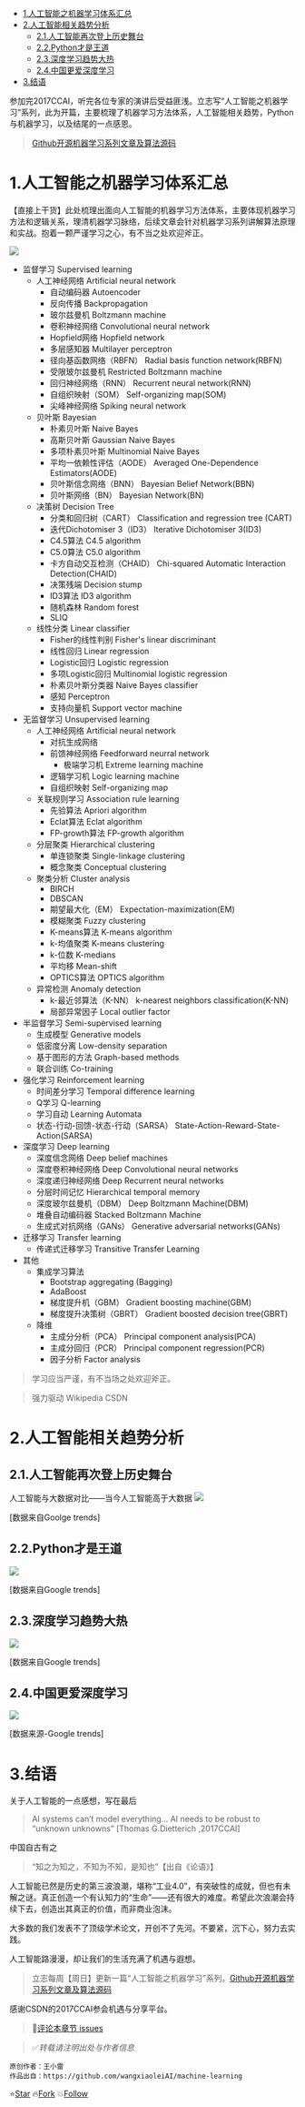 - [1.人工智能之机器学习体系汇总](#1.人工智能之机器学习体系汇总)
- [2.人工智能相关趋势分析](#2.人工智能相关趋势分析)
  - [2.1.人工智能再次登上历史舞台](#2.1.人工智能再次登上历史舞台)
  - [2.2.Python才是王道](#2.2.Python才是王道)
  - [2.3.深度学习趋势大热](#2.3.深度学习趋势大热)
  - [2.4.中国更爱深度学习](#2.4.中国更爱深度学习)
- [3.结语](#3.结语)

参加完2017CCAI，听完各位专家的演讲后受益匪浅。立志写“人工智能之机器学习”系列，此为开篇，主要梳理了机器学习方法体系，人工智能相关趋势，Python与机器学习，以及结尾的一点感恩。

>[Github开源机器学习系列文章及算法源码](https://github.com/wangxiaoleiAI/machine-learning)

1.人工智能之机器学习体系汇总
====
【直接上干货】此处梳理出面向人工智能的机器学习方法体系，主要体现机器学习方法和逻辑关系，理清机器学习脉络，后续文章会针对机器学习系列讲解算法原理和实战。抱着一颗严谨学习之心，有不当之处欢迎斧正。

![](./pic/01/01-ml-all.png)

- 监督学习 Supervised learning
	- 人工神经网络 Artificial neural network
		- 自动编码器 Autoencoder
		- 反向传播 Backpropagation
		- 玻尔兹曼机 Boltzmann machine
		- 卷积神经网络 Convolutional neural network
		- Hopfield网络 Hopfield network
		- 多层感知器 Multilayer perceptron
		- 径向基函数网络（RBFN） Radial basis function network(RBFN)
		- 受限玻尔兹曼机 Restricted Boltzmann machine
		- 回归神经网络（RNN） Recurrent neural network(RNN)
		- 自组织映射（SOM） Self-organizing map(SOM)
		- 尖峰神经网络 Spiking neural network
	- 贝叶斯 Bayesian
		- 朴素贝叶斯 Naive Bayes
		- 高斯贝叶斯 Gaussian Naive Bayes
		- 多项朴素贝叶斯 Multinomial Naive Bayes
		- 平均一依赖性评估（AODE） Averaged One-Dependence Estimators(AODE)
		- 贝叶斯信念网络（BNN） Bayesian Belief Network(BBN)
		- 贝叶斯网络（BN） Bayesian Network(BN)
	- 决策树 Decision Tree
		- 分类和回归树（CART） Classification and regression tree (CART)
		- 迭代Dichotomiser 3（ID3） Iterative Dichotomiser 3(ID3)
		- C4.5算法 C4.5 algorithm
		- C5.0算法 C5.0 algorithm
		- 卡方自动交互检测（CHAID） Chi-squared Automatic Interaction Detection(CHAID)
		- 决策残端 Decision stump
		- ID3算法 ID3 algorithm
		- 随机森林 Random forest
		- SLIQ
	- 线性分类 Linear classifier
		- Fisher的线性判别 Fisher's linear discriminant
		- 线性回归 Linear regression
		- Logistic回归 Logistic regression
		- 多项Logistic回归 Multinomial logistic regression
		- 朴素贝叶斯分类器 Naive Bayes classifier
		- 感知 Perceptron
		- 支持向量机 Support vector machine
- 无监督学习 Unsupervised learning
	- 人工神经网络 Artificial neural network
		- 对抗生成网络
		- 前馈神经网络 Feedforward neurral network
			- 极端学习机 Extreme learning machine
		- 逻辑学习机 Logic learning machine
		- 自组织映射 Self-organizing map
	- 关联规则学习 Association rule learning
		- 先验算法 Apriori algorithm
		- Eclat算法 Eclat algorithm
		- FP-growth算法 FP-growth algorithm
	- 分层聚类 Hierarchical clustering
		- 单连锁聚类 Single-linkage clustering
		- 概念聚类 Conceptual clustering
	- 聚类分析 Cluster analysis
		- BIRCH
		- DBSCAN
		- 期望最大化（EM） Expectation-maximization(EM)
		- 模糊聚类 Fuzzy clustering
		- K-means算法 K-means algorithm
		- k-均值聚类 K-means clustering
		- k-位数 K-medians
		- 平均移 Mean-shift
		- OPTICS算法 OPTICS algorithm
	- 异常检测 Anomaly detection
		- k-最近邻算法（K-NN） k-nearest neighbors classification(K-NN)
		- 局部异常因子 Local outlier factor
- 半监督学习 Semi-supervised learning
	- 生成模型 Generative models
	- 低密度分离 Low-density separation
	- 基于图形的方法 Graph-based methods
	- 联合训练 Co-training
- 强化学习 Reinforcement learning
	- 时间差分学习 Temporal difference learning
	- Q学习 Q-learning
	- 学习自动 Learning Automata
	- 状态-行动-回馈-状态-行动（SARSA） State-Action-Reward-State-Action(SARSA)
- 深度学习 Deep learning
	- 深度信念网络 Deep belief machines
	- 深度卷积神经网络 Deep Convolutional neural networks
	- 深度递归神经网络 Deep Recurrent neural networks
	- 分层时间记忆 Hierarchical temporal memory
	- 深度玻尔兹曼机（DBM） Deep Boltzmann Machine(DBM)
	- 堆叠自动编码器 Stacked Boltzmann Machine
	- 生成式对抗网络（GANs） Generative adversarial networks(GANs)
- 迁移学习 Transfer learning
	- 传递式迁移学习 Transitive Transfer Learning
- 其他
	- 集成学习算法
		- Bootstrap aggregating (Bagging)
		- AdaBoost
		- 梯度提升机（GBM） Gradient boosting machine(GBM)
		- 梯度提升决策树（GBRT） Gradient boosted decision tree(GBRT)
	- 降维
		- 主成分分析（PCA） Principal component analysis(PCA)
		- 主成分回归（PCR） Principal component regression(PCR)
		- 因子分析 Factor analysis

>学习应当严谨，有不当场之处欢迎斧正。

>强力驱动 Wikipedia CSDN

2.人工智能相关趋势分析
===
2.1.人工智能再次登上历史舞台
-----------

人工智能与大数据对比——当今人工智能高于大数据
![](./pic/01/01-b-m.png)

[数据来自Goolge trends]

2.2.Python才是王道
------------
![](./pic/01/01-python.png)

[数据来自Google trends]

2.3.深度学习趋势大热
---------
![](./pic/01/01-ml-dl.png)

[数据来自Google trends]

2.4.中国更爱深度学习
----------
![](./pic/01/01-ch-dl.png)

[数据来源-Google trends]

3.结语
======
关于人工智能的一点感想，写在最后

> AI systems can’t model everything... AI needs to be robust to “unknown unknowns”  [Thomas G.Dietterich ,2017CCAI]

中国自古有之

>“知之为知之，不知为不知，是知也”【出自《论语》】

人工智能已然是历史的第三波浪潮，堪称“工业4.0”，有突破性的成就，但也有未解之谜。真正创造一个有认知力的“生命”——还有很大的难度。希望此次浪潮会持续下去，创造出其真正的价值，而非商业泡沫。

大多数的我们发表不了顶级学术论文，开创不了先河。不要紧，沉下心，努力去实践。

人工智能路漫漫，却让我们的生活充满了机遇与遐想。


>立志每周【周日】更新一篇“人工智能之机器学习”系列。[Github开源机器学习系列文章及算法源码](https://github.com/wangxiaoleiAI/machine-learning)

感谢CSDN的2017CCAI参会机遇与分享平台。

> :rocket:[评论本章节 issues](https://github.com/wangxiaoleiAI/machine-learning/issues/2)

> :white_check_mark:*转载请注明出处与作者信息*
```
原创作者：王小雷
作品出自：https://github.com/wangxiaoleiAI/machine-learning
```
:star:[Star](https://github.com/wangxiaoleiAI/machine-learning.git)
:fire:[Fork](https://github.com/wangxiaoleiAI/machine-learning.git)   :boom:[Follow](https://github.com/wangxiaoleiAI)
